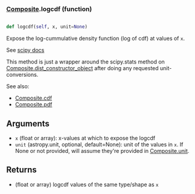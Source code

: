 ### [Composite](Composite.md).logcdf (function)


```py

def logcdf(self, x, unit=None)

```



Expose the log-cummulative density function (log of cdf) at values of `x`.

See [scipy docs](https://docs.scipy.org/doc/scipy/reference/generated/scipy.stats.rv_continuous.logcdf.html)

This method is just a wrapper around the scipy.stats method on
[Composite.dist_constructor_object](Composite.dist_constructor_object.md) after doing any requested unit-conversions.

See also:
* [Composite.cdf](Composite.cdf.md)
* [Composite.pdf](Composite.pdf.md)

Arguments
----------
* `x` (float or array): x-values at which to expose the logcdf
* `unit` (astropy.unit, optional, default=None): unit of the values
    in `x`.  If None or not provided, will assume they're provided in
    [Composite.unit](Composite.unit.md).

Returns
---------
* (float or array) logcdf values of the same type/shape as `x`

